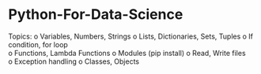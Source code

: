 # Python-For-Data-Science
Topics:
o Variables, Numbers, Strings
o Lists, Dictionaries, Sets, Tuples 
o If condition, for loop  
o Functions, Lambda Functions 
o Modules (pip install) 
o Read, Write files  
o Exception handling 
o Classes, Objects 
